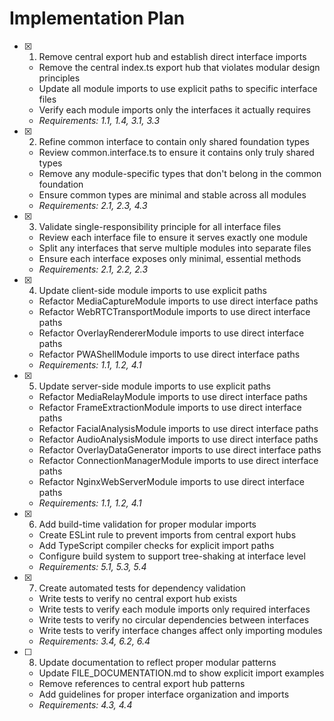 # Implementation Plan

- [x] 1. Remove central export hub and establish direct interface imports
  - Remove the central index.ts export hub that violates modular design principles
  - Update all module imports to use explicit paths to specific interface files
  - Verify each module imports only the interfaces it actually requires
  - _Requirements: 1.1, 1.4, 3.1, 3.3_

- [x] 2. Refine common interface to contain only shared foundation types
  - Review common.interface.ts to ensure it contains only truly shared types
  - Remove any module-specific types that don't belong in the common foundation
  - Ensure common types are minimal and stable across all modules
  - _Requirements: 2.1, 2.3, 4.3_

- [x] 3. Validate single-responsibility principle for all interface files
  - Review each interface file to ensure it serves exactly one module
  - Split any interfaces that serve multiple modules into separate files
  - Ensure each interface exposes only minimal, essential methods
  - _Requirements: 2.1, 2.2, 2.3_

- [x] 4. Update client-side module imports to use explicit paths
  - Refactor MediaCaptureModule imports to use direct interface paths
  - Refactor WebRTCTransportModule imports to use direct interface paths
  - Refactor OverlayRendererModule imports to use direct interface paths
  - Refactor PWAShellModule imports to use direct interface paths
  - _Requirements: 1.1, 1.2, 4.1_

- [x] 5. Update server-side module imports to use explicit paths
  - Refactor MediaRelayModule imports to use direct interface paths
  - Refactor FrameExtractionModule imports to use direct interface paths
  - Refactor FacialAnalysisModule imports to use direct interface paths
  - Refactor AudioAnalysisModule imports to use direct interface paths
  - Refactor OverlayDataGenerator imports to use direct interface paths
  - Refactor ConnectionManagerModule imports to use direct interface paths
  - Refactor NginxWebServerModule imports to use direct interface paths
  - _Requirements: 1.1, 1.2, 4.1_

- [x] 6. Add build-time validation for proper modular imports
  - Create ESLint rule to prevent imports from central export hubs
  - Add TypeScript compiler checks for explicit import paths
  - Configure build system to support tree-shaking at interface level
  - _Requirements: 5.1, 5.3, 5.4_

- [x] 7. Create automated tests for dependency validation
  - Write tests to verify no central export hub exists
  - Write tests to verify each module imports only required interfaces
  - Write tests to verify no circular dependencies between interfaces
  - Write tests to verify interface changes affect only importing modules
  - _Requirements: 3.4, 6.2, 6.4_

- [ ] 8. Update documentation to reflect proper modular patterns
  - Update FILE_DOCUMENTATION.md to show explicit import examples
  - Remove references to central export hub patterns
  - Add guidelines for proper interface organization and imports
  - _Requirements: 4.3, 4.4_
